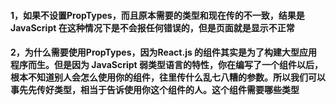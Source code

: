 <!--
 * @Description: PropTypes使用
 * @Author: xiao.zhang
 * @Date: 2020-09-17 16:52:03
 * @LastEditors: xiao.zhang
 * @LastEditTime: 2020-09-21 10:51:28
-->
#### 1，如果不设置PropTypes，而且原本需要的类型和现在传的不一致，结果是JavaScript 在这种情况下是不会报任何错误的，但是页面就是显示不正常

#### 2，为什么需要使用PropTypes，因为React.js 的组件其实是为了构建大型应用程序而生。但是因为 JavaScript 弱类型语言的特性，你在编写了一个组件以后，根本不知道别人会怎么使用你的组件，往里传什么乱七八糟的参数。所以我们可以事先先传好类型，相当于告诉使用你这个组件的人。这个组件需要哪些类型